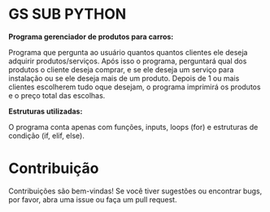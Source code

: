 # GS SUB PYTHON
**Programa gerenciador de produtos para carros:**

Programa que pergunta ao usuário quantos quantos clientes ele deseja adquirir produtos/serviços. 
Após isso o programa, perguntará qual dos produtos o cliente deseja comprar, e se ele deseja um serviço para instalação ou se ele deseja mais de um produto.
Depois de 1 ou mais clientes escolherem tudo oque desejam, o programa imprimirá os produtos e o preço total das escolhas.

**Estruturas utilizadas:**

O programa conta apenas com funções, inputs, loops (for) e estruturas de condição (if, elif, else).

# Contribuição
Contribuições são bem-vindas! Se você tiver sugestões ou encontrar bugs, por favor, abra uma issue ou faça um pull request.
